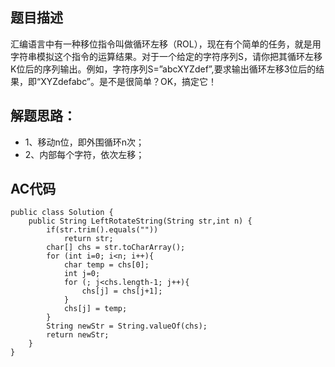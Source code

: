 ## 题目描述
汇编语言中有一种移位指令叫做循环左移（ROL），现在有个简单的任务，就是用字符串模拟这个指令的运算结果。对于一个给定的字符序列S，请你把其循环左移K位后的序列输出。例如，字符序列S=”abcXYZdef”,要求输出循环左移3位后的结果，即“XYZdefabc”。是不是很简单？OK，搞定它！

## 解题思路：
- 1、移动n位，即外围循环n次；
- 2、内部每个字符，依次左移；

## AC代码
```
public class Solution {
    public String LeftRotateString(String str,int n) {
        if(str.trim().equals(""))
            return str;
        char[] chs = str.toCharArray();
        for (int i=0; i<n; i++){
            char temp = chs[0];
            int j=0;
            for (; j<chs.length-1; j++){
                chs[j] = chs[j+1];
            }
            chs[j] = temp;
        }
        String newStr = String.valueOf(chs);
        return newStr;
    }
}
```